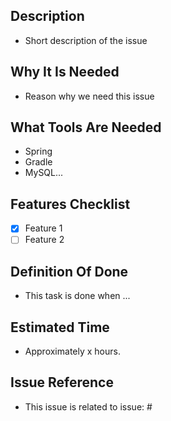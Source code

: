 ## Description
* Short description of the issue

## Why It Is Needed
* Reason why we need this issue

## What Tools Are Needed
* Spring
* Gradle
* MySQL...

## Features Checklist
* [x] Feature 1
* [ ] Feature 2

## Definition Of Done
* This task is done when ...

## Estimated Time
* Approximately x hours.

## Issue Reference
* This issue is related to issue: #